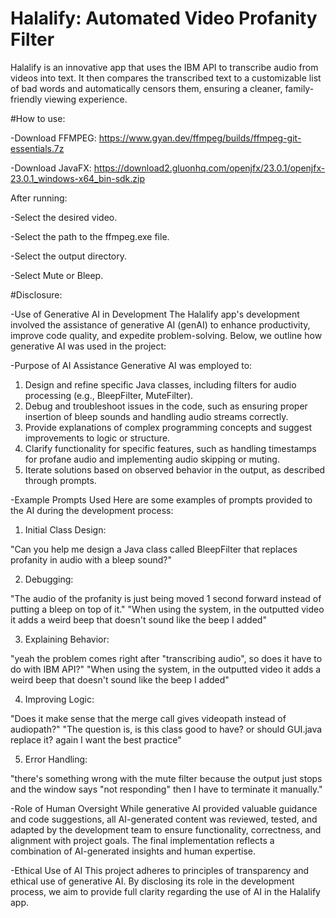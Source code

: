 # Halalify: Automated Video Profanity Filter
Halalify is an innovative app that uses the IBM API to transcribe audio from videos into text. It then compares the transcribed text to a customizable list of bad words and automatically censors them, ensuring a cleaner, family-friendly viewing experience.

#How to use:

-Download FFMPEG: https://www.gyan.dev/ffmpeg/builds/ffmpeg-git-essentials.7z

-Download JavaFX: https://download2.gluonhq.com/openjfx/23.0.1/openjfx-23.0.1_windows-x64_bin-sdk.zip

After running:

-Select the desired video.

-Select the path to the ffmpeg.exe file.

-Select the output directory.

-Select Mute or Bleep.


#Disclosure:

-Use of Generative AI in Development
The Halalify app's development involved the assistance of generative AI (genAI) to enhance productivity, improve code quality, and expedite problem-solving. Below, we outline how generative AI was used in the project:

-Purpose of AI Assistance
Generative AI was employed to:

1. Design and refine specific Java classes, including filters for audio processing (e.g., BleepFilter, MuteFilter).
2. Debug and troubleshoot issues in the code, such as ensuring proper insertion of bleep sounds and handling audio streams correctly.
3. Provide explanations of complex programming concepts and suggest improvements to logic or structure.
4. Clarify functionality for specific features, such as handling timestamps for profane audio and implementing audio skipping or muting.
5. Iterate solutions based on observed behavior in the output, as described through prompts.

-Example Prompts Used
Here are some examples of prompts provided to the AI during the development process:

1. Initial Class Design:

"Can you help me design a Java class called BleepFilter that replaces profanity in audio with a bleep sound?"

2. Debugging:

"The audio of the profanity is just being moved 1 second forward instead of putting a bleep on top of it."
"When using the system, in the outputted video it adds a weird beep that doesn't sound like the beep I added"

3. Explaining Behavior:

"yeah the problem comes right after "transcribing audio", so does it have to do with IBM API?"
"When using the system, in the outputted video it adds a weird beep that doesn't sound like the beep I added"

4. Improving Logic:

"Does it make sense that the merge call gives videopath instead of audiopath?"
"The question is, is this class good to have? or should GUI.java replace it? again I want the best practice"

5. Error Handling:

"there's something wrong with the mute filter because the output just stops and the window says "not responding" then I have to terminate it manually."

-Role of Human Oversight
While generative AI provided valuable guidance and code suggestions, all AI-generated content was reviewed, tested, and adapted by the development team to ensure functionality, correctness, and alignment with project goals. The final implementation reflects a combination of AI-generated insights and human expertise.

-Ethical Use of AI
This project adheres to principles of transparency and ethical use of generative AI. By disclosing its role in the development process, we aim to provide full clarity regarding the use of AI in the Halalify app.

